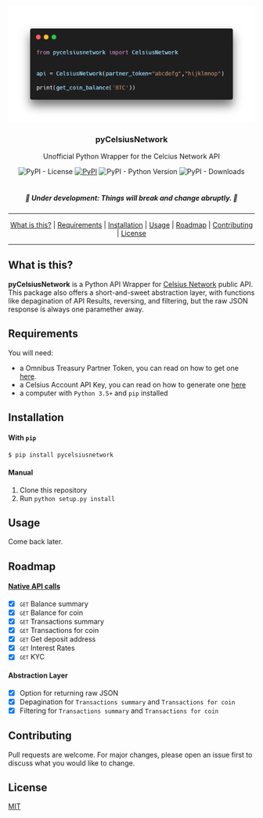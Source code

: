 <div align="center">
	<a href="https://pypi.org/project/pycelsiusnetwork/" target="_blank">
    	<img alt="pyCelsiusNetwork Example" title="pyCelsiusNetwork" src="./.github/images/header.png" />
    </a>
    </div>

<h3 align="center">pyCelsiusNetwork</h3>
<p align="center">Unofficial Python Wrapper for the Celcius Network API</p>

<div align="center">
  <img alt="PyPI - License" src="https://img.shields.io/pypi/l/pycelsiusnetwork?style=for-the-badge">
  <a href="https://pypi.org/project/pycelsiusnetwork/" target="_blank"><img alt="PyPI" src="https://img.shields.io/pypi/v/pycelsiusnetwork?style=for-the-badge"></a>
  <img alt="PyPI - Python Version" src="https://img.shields.io/pypi/pyversions/pycelsiusnetwork?style=for-the-badge">
  <img alt="PyPI - Downloads" src="https://img.shields.io/badge/dynamic/json?style=for-the-badge&color=303f9f&maxAge=86400&label=downloads&query=$.total_downloads&url=https://api.pepy.tech/api/projects/pycelsiusnetwork">
</div>

<br/>

<h5 align="center"> 
🚧 Under development: Things will break and change abruptly. 🚧
</h5>

---

<p align="center">
    <a href="#what-is-this">What is this?</a> |
    <a href="#requirements">Requirements</a> |
    <a href="#installation">Installation</a> |
    <a href="#usage">Usage</a> |
    <a href="#roadmap">Roadmap</a> |
    <a href="#contributing">Contributing</a> |
    <a href="#license">License</a>
</p>

---

## What is this?
**pyCelsiusNetwork** is a Python API Wrapper for [Celsius Network](https://celsius.network/) public API.
This package also offers a short-and-sweet abstraction layer, with functions like depagination of API Results, reversing, and filtering, but the raw JSON response is always one paramether away.

## Requirements
You will need:
 - a Omnibus Treasury Partner Token, you can read on how to get one [here](https://developers.celsius.network/omnibus-treasury.html).
 - a Celsius Account API Key, you can read on how to generate one [here](https://developers.celsius.network/createAPIKey.html)
 - a computer with ``Python 3.5+`` and ``pip`` installed

## Installation
#### With ``pip``

```
$ pip install pycelsiusnetwork
```

#### Manual

1. Clone this repository
2. Run ```python setup.py install```

## Usage
Come back later.

## Roadmap

#### [Native API calls](https://documenter.getpostman.com/view/4207695/Rzn6v2mZ?version=latest#83677182-2cc9-4198-b574-77ad0862237b)
- [x] <small>``GET``</small> Balance summary
- [x] <small>``GET``</small> Balance for coin
- [x] <small>``GET``</small> Transactions summary
- [x] <small>``GET``</small> Transactions for coin
- [x] <small>``GET``</small> Get deposit address
- [x] <small>``GET``</small> Interest Rates
- [x] <small>``GET``</small> KYC

#### Abstraction Layer
- [x] Option for returning raw JSON
- [x] Depagination for ``Transactions summary`` and ``Transactions for coin``
- [x] Filtering for ``Transactions summary`` and ``Transactions for coin``

## Contributing
Pull requests are welcome. For major changes, please open an issue first to discuss what you would like to change.

<!-- Please make sure to update tests as appropriate. -->

## License
[MIT](https://choosealicense.com/licenses/mit/)